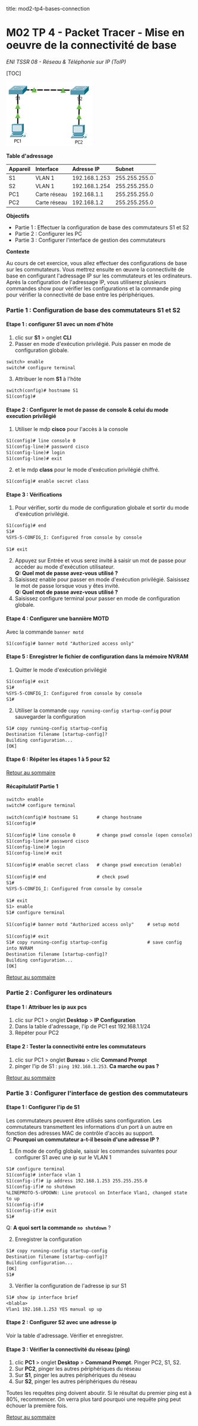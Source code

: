 title: mod2-tp4-bases-connection

# M02 TP 4 - Packet Tracer - Mise en oeuvre de la connectivité de base
*ENI TSSR 08 - Réseau & Téléphonie sur IP (ToIP)*

<span id="toc"></span>

[TOC]


![mod2-tp4-bases-connection.png](mod2-tp4-bases-connection.png)

**Table d'adressage**

| Appareil | Interface | Adresse IP | Subnet |
|:----|:-------------|:--------------|:--------------|
| S1  | VLAN 1       | 192.168.1.253 | 255.255.255.0 |
| S2  | VLAN 1       | 192.168.1.254 | 255.255.255.0 |
| PC1 | Carte réseau | 192.168.1.1   | 255.255.255.0 |
| PC2 | Carte réseau | 192.168.1.2   | 255.255.255.0 |

**Objectifs**

- Partie 1 : Effectuer la configuration de base des commutateurs S1 et S2 
- Partie 2 : Configurer les PC
- Partie 3 : Configurer l'interface de gestion des commutateurs

**Contexte**

Au cours de cet exercice, vous allez effectuer des configurations de base sur les commutateurs. Vous mettrez ensuite en œuvre la connectivité de base en configurant l'adressage IP sur les commutateurs et les ordinateurs. Après la configuration de l'adressage IP, vous utiliserez plusieurs commandes show pour vérifier les configurations et la commande ping pour vérifier la connectivité de base entre les périphériques.

### Partie 1 : Configuration de base des commutateurs S1 et S2
#### Etape 1 : configurer S1 avec un nom d'hôte

1. clic sur **S1** > onglet **CLI**
2. Passer en mode d'exécution privilégié. Puis passer en mode de configuration globale.
```cisco 
switch> enable
switch# configure terminal
```
3. Attribuer le nom **S1** à l'hôte
```cisco
switch(config)# hostname S1
S1(config)#
```

#### Etape 2 : Configurer le mot de passe de console & celui du mode execution privilégié

1. Utiliser le mdp **cisco** pour l'accès à la console
```cisco
S1(config)# line console 0 
S1(config-line)# password cisco
S1(config-line)# login
S1(config-line)# exit 
```
2. et le mdp **class** pour le mode d'exécution privilégié chiffré.
```cisco
S1(config)# enable secret class
```

#### Etape 3 : Vérifications
1. Pour vérifier, sortir du mode de configuration globale et sortir du mode d'exécution privilégié.
```cisco
S1(config)# end
S1#
%SYS-5-CONFIG_I: Configured from console by console

S1# exit
```
2. Appuyez sur Entrée et vous serez invité à saisir un mot de passe pour accéder au mode d'exécution utilisateur.<br>**Q: Quel mot de passe avez-vous utilisé ?**
3. Saisissez enable pour passer en mode d'exécution privilégié. Saisissez le mot de passe lorsque vous y êtes invité.<br>**Q: Quel mot de passe avez-vous utilisé ?**
4. Saisissez configure terminal pour passer en mode de configuration globale.

#### Etape 4 : Configurer une bannière MOTD
Avec la commande `banner motd`

```cisco
S1(config)# banner motd "Authorized access only" 
```

#### Etape 5 : Enregistrer le fichier de configuration dans la mémoire NVRAM
1. Quitter le mode d'exécution privilégié
```cisco
S1(config)# exit
S1#
%SYS-5-CONFIG_I: Configured from console by console
S1#
```
2. Utiliser la commande `copy running-config startup-config` pour sauvegarder la configuration 
```cisco
S1# copy running-config startup-config
Destination filename [startup-config]?
Building configuration...
[OK]
```

#### Etape 6 : Répéter les étapes 1 à 5 pour S2

<a href="#toc">Retour au sommaire</a>
#### Récapitulatif Partie 1

```cisco
switch> enable
switch# configure terminal

switch(config)# hostname S1       # change hostname
S1(config)#

S1(config)# line console 0        # change pswd console (open console)
S1(config-line)# password cisco
S1(config-line)# login
S1(config-line)# exit 

S1(config)# enable secret class   # change pswd execution (enable)

S1(config)# end                   # check pswd
S1#
%SYS-5-CONFIG_I: Configured from console by console

S1# exit
S1> enable
S1# configure terminal

S1(config)# banner motd "Authorized access only"     # setup motd

S1(config)# exit               
S1# copy running-config startup-config               # save config into NVRAM
Destination filename [startup-config]?
Building configuration...
[OK]
```


<a href="#toc">Retour au sommaire</a>
### Partie 2 : Configurer les ordinateurs
#### Etape 1 : Attribuer les ip aux pcs
1. clic sur PC1 > onglet **Desktop** > **IP Configuration**
2. Dans la table d'adressage, l'ip de PC1 est 192.168.1.1/24 
3. Répéter pour PC2 

#### Etape 2 : Tester la connectivité entre les commutateurs
1. clic sur PC1 > onglet **Bureau** > clic **Command Prompt**
2. pinger l'ip de S1 : `ping 192.168.1.253`. **Ca marche ou pas ?**

<a href="#toc">Retour au sommaire</a>
### Partie 3 : Configurer l'interface de gestion des commutateurs
#### Etape 1 : Configurer l'ip de S1

Les commutateurs peuvent être utilisés sans configuration. Les commutateurs transmettent les informations d'un port à un autre en fonction des adresses MAC de contrôle d'accès au support. <br>
Q: **Pourquoi un commutateur a-t-il besoin d'une adresse IP ?**

1. En mode de config globale, saissir les commandes suivantes pour configurer S1 avec une ip sur le VLAN 1
```cisco
S1# configure terminal
S1(config)# interface vlan 1
S1(config-if)# ip address 192.168.1.253 255.255.255.0
S1(config-if)# no shutdown
%LINEPROTO-5-UPDOWN: Line protocol on Interface Vlan1, changed state to up
S1(config-if)#
S1(config-if)# exit
S1#
```

Q: **A quoi sert la commande `no shutdown`** ?

2. Enregistrer la configuration
```cisco
S1# copy running-config startup-config
Destination filename [startup-config]?
Building configuration...
[OK]
S1#
```

3. Vérifier la configuration de l'adresse ip sur S1
```cisco
S1# show ip interface brief
<blabla>
Vlan1 192.168.1.253 YES manual up up
```


#### Etape 2 : Configurer S2 avec une adresse ip
Voir la table d'adressage. Vérifier et enregistrer.

#### Etape 3 : Vérifier la connectivité du réseau (ping)

1. clic **PC1** > onglet **Desktop** > **Command Prompt**. Pinger PC2, S1, S2.
2. Sur **PC2**, pinger les autres périphériques du réseau
3. Sur **S1**,  pinger les autres périphériques du réseau
4. Sur **S2**,  pinger les autres périphériques du réseau

Toutes les requêtes ping doivent aboutir. 
Si le résultat du premier ping est à 80%, recommencer. On verra plus tard pourquoi une requête ping peut échouer la première fois. 


<a href="#toc">Retour au sommaire</a>

<link rel="stylesheet" type="text/css" href="../.ressources/css/style.css">


